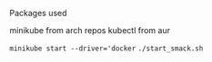 Packages used

minikube from arch repos
kubectl from aur

`minikube start --driver='docker`
`./start_smack.sh`

